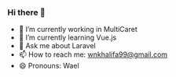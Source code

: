 ### Hi there 👋
- 🔭 I’m currently working in MultiCaret
- 🌱 I’m currently learning Vue.js
- 💬 Ask me about Laravel
- 📫 How to reach me: wnkhalifa99@gmail.com
- 😄 Pronouns: Wael
